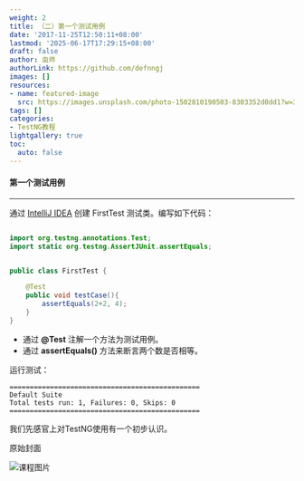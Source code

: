 ```yaml
---
weight: 2
title: （二）第一个测试用例
date: '2017-11-25T12:50:11+08:00'
lastmod: '2025-06-17T17:29:15+08:00'
draft: false
author: 虫师
authorLink: https://github.com/defnngj
images: []
resources:
- name: featured-image
  src: https://images.unsplash.com/photo-1502810190503-8303352d0dd1?w=300
tags: []
categories:
- TestNG教程
lightgallery: true
toc:
  auto: false
---
```




#### 第一个测试用例
---

通过 [IntelliJ IDEA](/idea/) 创建 FirstTest 测试类。编写如下代码：

```java

import org.testng.annotations.Test;
import static org.testng.AssertJUnit.assertEquals;


public class FirstTest {

    @Test
    public void testCase(){
        assertEquals(2+2, 4);
    }
}

```

* 通过 __@Test__ 注解一个方法为测试用例。
* 通过 __assertEquals()__ 方法来断言两个数是否相等。 

运行测试：

```
===============================================
Default Suite
Total tests run: 1, Failures: 0, Skips: 0
===============================================

```
我们先感官上对TestNG使用有一个初步认识。



原始封面

![课程图片](https://images.unsplash.com/photo-1502810190503-8303352d0dd1?w=300)

